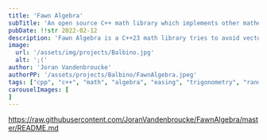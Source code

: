 ```yaml
---
title: 'Fawn Algebra'
subTitle: 'An open source C++ math library which implements other mathematical concepts than vectors and linear algebra, created and maintained by Joran Vandenbroucke'
pubDate: !!str 2022-02-12
description: 'Fawn Algebra is a C++23 math library tries to avoid vectorcall and linear algebra as many libraries already exist with an implementation for them. This library focuses more on thins like easing unctions, deterministic random, statistics and more. The Fawn Libraries are the foundation of Balbino'
image:
  url: '/assets/img/projects/Balbino.jpg'
  alt: ';('
author: 'Joran Vandenbroucke'
authorPP: '/assets/projects/Balbino/FawnAlgebra.jpeg'
tags: ["cpp", "c++", "math", "algebra", "easing", "trigonometry", "random", "double dekker", "statistics"]
carouselImages: [
]
---
```

https://raw.githubusercontent.com/JoranVandenbroucke/FawnAlgebra/master/README.md
